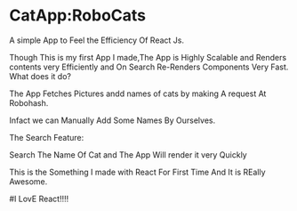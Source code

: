 # CatApp:RoboCats


A simple App to Feel the Efficiency Of React Js.

Though This is my first App I made,The App is Highly Scalable and Renders contents very Efficiently and On Search Re-Renders Components Very Fast.
What does it do?
 
The App Fetches Pictures andd names of cats by making A request At Robohash.

Infact we can Manually Add Some Names By Ourselves.

The Search Feature:


Search The Name Of Cat and The App Will render it very Quickly


This is the Something I made with React For First Time And It is REally Awesome.


#I LovE React!!!!
